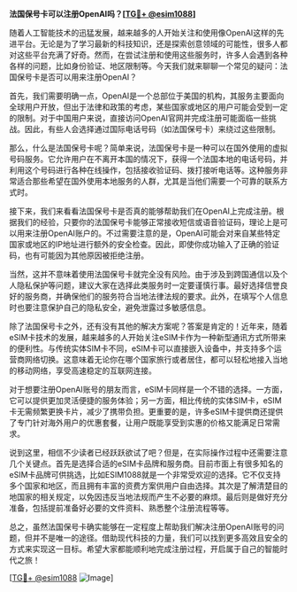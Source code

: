 **法国保号卡可以注册OpenAI吗？[[TG💪+ @esim1088](https://t.me/s/esim1088)]**

随着人工智能技术的迅猛发展，越来越多的人开始关注和使用像OpenAI这样的先进平台。无论是为了学习最新的科技知识，还是探索创意领域的可能性，很多人都对这些平台充满了好奇。然而，在尝试注册和使用这些服务时，许多人会遇到各种各样的问题，比如身份验证、地区限制等。今天我们就来聊聊一个常见的疑问：法国保号卡是否可以用来注册OpenAI？

首先，我们需要明确一点，OpenAI是一个总部位于美国的机构，其服务主要面向全球用户开放，但出于法律和政策的考虑，某些国家或地区的用户可能会受到一定的限制。对于中国用户来说，直接访问OpenAI官网并完成注册可能面临一些挑战。因此，有些人会选择通过国际电话号码（如法国保号卡）来绕过这些限制。

那么，什么是法国保号卡呢？简单来说，法国保号卡是一种可以在国外使用的虚拟号码服务。它允许用户在不离开本国的情况下，获得一个法国本地的电话号码，并利用这个号码进行各种在线操作，包括接收验证码、拨打接听电话等。这种服务非常适合那些希望在国外使用本地服务的人群，尤其是当他们需要一个可靠的联系方式时。

接下来，我们来看看法国保号卡是否真的能够帮助我们在OpenAI上完成注册。根据我们的经验，只要你的法国保号卡能够正常接收短信或语音验证码，理论上是可以用来注册OpenAI账户的。不过需要注意的是，OpenAI可能会对来自某些特定国家或地区的IP地址进行额外的安全检查。因此，即使你成功输入了正确的验证码，也有可能因为其他原因被拒绝注册。

当然，这并不意味着使用法国保号卡就完全没有风险。由于涉及到跨国通信以及个人隐私保护等问题，建议大家在选择此类服务时一定要谨慎行事。最好选择信誉良好的服务商，并确保他们的服务符合当地法律法规的要求。此外，在填写个人信息时也要注意保护自己的隐私安全，避免泄露过多敏感信息。

除了法国保号卡之外，还有没有其他的解决方案呢？答案是肯定的！近年来，随着eSIM卡技术的发展，越来越多的人开始关注eSIM卡作为一种新型通讯方式所带来的便利性。与传统实体SIM卡不同，eSIM卡可以直接嵌入设备中，并支持多个运营商网络切换。这意味着无论你在哪个国家旅行或者居住，都可以轻松地接入当地的移动网络，享受高速稳定的互联网连接。

对于想要注册OpenAI账号的朋友而言，eSIM卡同样是一个不错的选择。一方面，它可以提供更加灵活便捷的服务体验；另一方面，相比传统的实体SIM卡，eSIM卡无需频繁更换卡片，减少了携带负担。更重要的是，许多eSIM卡提供商还提供了专门针对海外用户的优惠套餐，让用户既能享受到实惠的价格又能满足日常需求。

说到这里，相信不少读者已经跃跃欲试了吧？但是，在实际操作过程中还需要注意几个关键点。首先是选择合适的eSIM卡品牌和服务商。目前市面上有很多知名的eSIM卡品牌可供挑选，比如ESIM1088就是一个非常受欢迎的选择。它不仅支持多个国家和地区，而且拥有丰富的资费方案供用户自由选择。其次是了解清楚目的地国家的相关规定，以免因违反当地法规而产生不必要的麻烦。最后则是做好充分准备，包括提前准备好必要的文件资料、熟悉整个注册流程等等。

总之，虽然法国保号卡确实能够在一定程度上帮助我们解决注册OpenAI账号的问题，但并不是唯一的途径。借助现代科技的力量，我们可以找到更多高效且安全的方式来实现这一目标。希望大家都能顺利地完成注册过程，开启属于自己的智能时代之旅！

[[TG💪+ @esim1088](https://t.me/s/esim1088) ![Image](https://i.postimg.cc/4NQfJmqS/Snipaste-2025-05-13-00-14-12.png)]